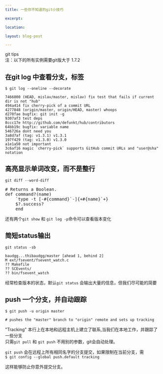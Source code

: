 ```yaml
---
title: 一些你不知道的git小技巧

excerpt: 

location: 

layout: blog-post

---
```


git tips   
注：以下的所有实例需要git版大于 1.7.2

在git log 中查看分支，标签
-------------------------
`$ git log --oneline --decorate`

    7466000 (HEAD, mislav/master, mislav) fix test that fails if current dir is not "hub"
    494a414 fix cherry-pick of a commit URL
    4277848 (origin/master, origin/HEAD, master) whoops
    d270fae bugfix: git init -g
    9307af3 test deps
    8ccc17e http://github.com/defunkt/hub/contributors
    64bb19c bugfix: variable name
    546726a dont need you
    3a8d7af (tag: v1.3.1) v1.3.1
    197f429 (tag: v1.3.0) v1.3.0
    a1e1a50 not important
	3c6af16 magic `cherry-pick` supports GitHub commit URLs and "user@sha" notation

高亮显示单词改变，而不是整行
-------------------------------
`git diff --word-diff`

<pre>
# Returns a Boolean.
def command?(name)
	`type -t [-#{command}`-]{+#{name}`+}
	$?.success?
	end
</pre>

还有两个`git show` 和 `git log -p`命令可以查看版本变化

简短status输出
--------------
`git status -sb`

    baudgg...thibaudgg/master [ahead 1, behind 2]
    M ext/fsevent/fsevent_watch.c
    ?? Makefile
    ?? SCEvents/
    ?? bin/fsevent_watch

经常检查版本的状态，默认`git status` 会输出大量的信息，但我们尽可能的简要

push 一个分支，并自动跟踪
--------------
`$ git push -u origin master`

`# pushes the "master" branch to "origin" remote and sets up tracking`

"Tracking" 本行上在本地和远程主机上建立了联系,当我们在本地工作，并跟踪了一些分支   
只需`git pull` 和 `git push` 不用别的参数，git会自动处理。

`git push` 会在远程上所有相同名字的分支提交，如果限制在当前分支，需  
`$ git config --global push.default tracking `

这样能够防止你意外提交分支。


